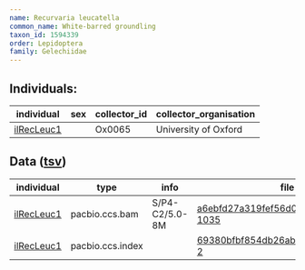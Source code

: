 ```yaml
---
name: Recurvaria leucatella
common_name: White-barred groundling
taxon_id: 1594339
order: Lepidoptera
family: Gelechiidae
---
```


## Individuals:

| individual | sex | collector_id | collector_organisation |
| ---------- | --- | ------------ | ---------------------- |
| [ilRecLeuc1](ilRecLeuc1.md) |  | Ox0065 | University of Oxford |

## Data ([tsv](Recurvaria_leucatella_data.tsv))

| individual | type | info | file |
| ---------- | ---- | ---- | ---- |
| [ilRecLeuc1](ilRecLeuc1.md) | pacbio.ccs.bam | S/P4-C2/5.0-8M | [a6ebfd27a319fef56d0e87ed4477bc17-1035](https://darwin.cog.sanger.ac.uk/insects/Recurvaria_leucatella/ilRecLeuc1/genomic_data/pacbio/m64089_191021_113836.bc1011_BAK8A_OA--bc1011_BAK8A_OA.ccs.bam) |
| [ilRecLeuc1](ilRecLeuc1.md) | pacbio.ccs.index |  | [69380bfbf854db26ab002cd24c34ccfd-2](https://darwin.cog.sanger.ac.uk/insects/Recurvaria_leucatella/ilRecLeuc1/genomic_data/pacbio/m64089_191021_113836.bc1011_BAK8A_OA--bc1011_BAK8A_OA.ccs.bam.pbi) |
